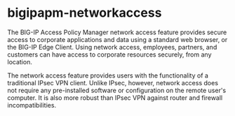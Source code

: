 # bigipapm-networkaccess

The BIG-IP Access Policy Manager network access feature provides secure access to corporate applications and data using a standard web browser, or the BIG-IP Edge Client. Using network access, employees, partners, and customers can have access to corporate resources securely, from any location. 

The network access feature provides users with the functionality of a traditional IPsec VPN client. Unlike IPsec, however, network access does not require any pre-installed software or configuration on the remote user's computer. It is also more robust than IPsec VPN against router and firewall incompatibilities.
